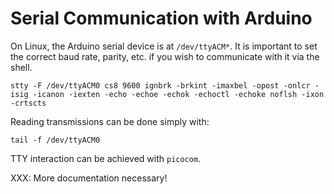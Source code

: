 Serial Communication with Arduino
=================================
On Linux, the Arduino serial device is at `/dev/ttyACM*`.
It is important to set the correct baud rate, parity, etc. if you wish to communicate with it via the shell.

	stty -F /dev/ttyACM0 cs8 9600 ignbrk -brkint -imaxbel -opost -onlcr -isig -icanon -iexten -echo -echoe -echok -echoctl -echoke noflsh -ixon -crtscts

Reading transmissions can be done simply with:

	tail -f /dev/ttyACM0

TTY interaction can be achieved with `picocom`.

XXX: More documentation necessary!
